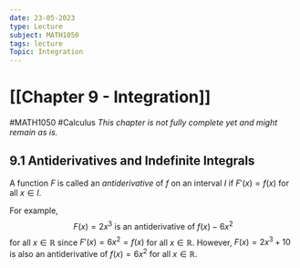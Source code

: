 ```yaml
---
date: 23-05-2023
type: Lecture
subject: MATH1050
tags: lecture
Topic: Integration
---
```

# [[Chapter 9 - Integration]]
#MATH1050 #Calculus
*This chapter is not fully complete yet and might remain as is.*

## 9.1 Antiderivatives and Indefinite Integrals

A function $F$ is called an *antiderivative* of $f$ on an interval $I$ if $F'(x)=f(x)$ for all $x \in I$.

For example, 
$$
F(x)=2x^{3} \text{ is an antiderivative of }f(x)-6x^{2}
$$ 
for all $x \in \mathbb{R}$ since $F'(x)=6x^{2}=f(x)$ for all $x \in \mathbb{R}$. However, $F(x)=2x^{3}+10$ is also an antiderivative of $f(x)=6x^{2}$ for all $x \in \mathbb{R}$.

